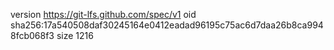 version https://git-lfs.github.com/spec/v1
oid sha256:17a540508daf30245164e0412eadad96195c75ac6d7daa26b8ca9948fcb068f3
size 1216
